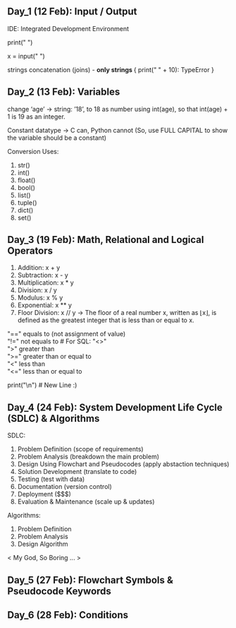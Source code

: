 ## Day_1 (12 Feb): Input / Output

IDE: Integrated Development Environment 

print(" ")

x = input(" ")

strings concatenation (joins) - <b> only strings </b> { print(" " + 10): TypeError }



## Day_2 (13 Feb): Variables

change ‘age’ -> string: ’18’, to 18 as number using int(age), so that int(age) + 1 is 19 as an integer. 

Constant datatype -> C can, Python cannot (So, use FULL CAPITAL to show the variable should be a constant)

Conversion Uses:
1. str() 
2. int() 
3. float() 
4. bool() 
5. list()
6. tuple()
7. dict()
8. set()

## Day_3 (19 Feb): Math, Relational and Logical Operators

1. Addition: x + y
2. Subtraction: x - y
3. Multiplication: x * y
4. Division: x / y
5. Modulus: x % y
6. Exponential: x ** y
7. Floor Division: x // y -> The floor of a real number x, written as ⌊x⌋, is defined as the greatest integer that is less than or equal to x.


"==" equals to (not assignment of value) <br>
"!=" not equals to # For SQL: "<>" <br>
">" greater than <br>
">=" greater than or equal to <br>
"<" less than <br>
"<=" less than or equal to <br>

print("\n") # New Line :)

## Day_4 (24 Feb): System Development Life Cycle (SDLC) & Algorithms

SDLC:

1. Problem Definition (scope of requirements)
2. Problem Analysis (breakdown the main problem)
3. Design Using Flowchart and Pseudocodes (apply abstaction techniques)
4. Solution Development (translate to code)
5. Testing (test with data)
6. Documentation (version control)
7. Deployment ($$$)
8. Evaluation & Maintenance (scale up & updates)

Algorithms:

1. Problem Definition
2. Problem Analysis
3. Design Algorithm

< My God, So Boring ... >

## Day_5 (27 Feb): Flowchart Symbols & Pseudocode Keywords


## Day_6 (28 Feb): Conditions





